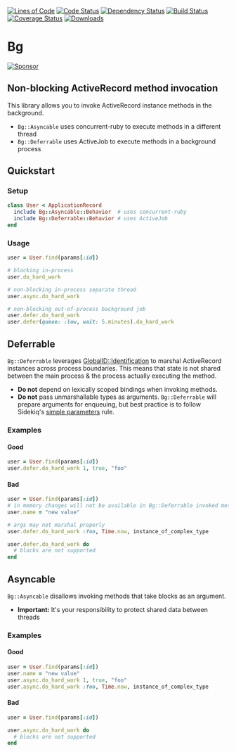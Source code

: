 [![Lines of Code](http://img.shields.io/badge/lines_of_code-117-brightgreen.svg?style=flat)](http://blog.codinghorror.com/the-best-code-is-no-code-at-all/)
[![Code Status](http://img.shields.io/codeclimate/github/hopsoft/bg.svg?style=flat)](https://codeclimate.com/github/hopsoft/bg)
[![Dependency Status](http://img.shields.io/gemnasium/hopsoft/bg.svg?style=flat)](https://gemnasium.com/hopsoft/bg)
[![Build Status](http://img.shields.io/travis/hopsoft/bg.svg?style=flat)](https://travis-ci.org/hopsoft/bg)
[![Coverage Status](https://img.shields.io/coveralls/hopsoft/bg.svg?style=flat)](https://coveralls.io/r/hopsoft/bg?branch=master)
[![Downloads](http://img.shields.io/gem/dt/bg.svg?style=flat)](http://rubygems.org/gems/bg)

# Bg

[![Sponsor](https://code-sponsor.herokuapp.com/sponsor/12345/sba.svg)](https://www.jetbrains.com/ruby/)

## Non-blocking ActiveRecord method invocation

This library allows you to invoke ActiveRecord instance methods in the background.

* `Bg::Asyncable` uses concurrent-ruby to execute methods in a different thread
* `Bg::Deferrable` uses ActiveJob to execute methods in a background process


## Quickstart

### Setup

```ruby
class User < ApplicationRecord
  include Bg::Asyncable::Behavior  # uses concurrent-ruby
  include Bg::Deferrable::Behavior # uses ActiveJob
end
```

### Usage

```ruby
user = User.find(params[:id])

# blocking in-process
user.do_hard_work

# non-blocking in-process separate thread
user.async.do_hard_work

# non-blocking out-of-process background job
user.defer.do_hard_work
user.defer(queue: :low, wait: 5.minutes).do_hard_work
```

## Deferrable

`Bg::Deferrable` leverages [GlobalID::Identification](https://github.com/rails/globalid) to marshal ActiveRecord instances across process boundaries.
This means that state is not shared between the main process & the process actually executing the method.

* __Do not__ depend on lexically scoped bindings when invoking methods.
* __Do not__ pass unmarshallable types as arguments.
  `Bg::Deferrable` will prepare arguments for enqueuing, but best practice is to follow
  Sidekiq's [simple parameters](https://github.com/mperham/sidekiq/wiki/Best-Practices#1-make-your-job-parameters-small-and-simple) rule.

### Examples

#### Good

```ruby
user = User.find(params[:id])
user.defer.do_hard_work 1, true, "foo"
```

#### Bad

```ruby
user = User.find(params[:id])
# in memory changes will not be available in Bg::Deferrable invoked methods
user.name = "new value"

# args may not marshal properly
user.defer.do_hard_work :foo, Time.now, instance_of_complex_type

user.defer.do_hard_work do
  # blocks are not supported
end
```

## Asyncable

`Bg::Asyncable` disallows invoking methods that take blocks as an argument.

* __Important:__ It's your responsibility to protect shared data between threads

### Examples

#### Good

```ruby
user = User.find(params[:id])
user.name = "new value"
user.async.do_hard_work 1, true, "foo"
user.async.do_hard_work :foo, Time.now, instance_of_complex_type
```

#### Bad

```ruby
user = User.find(params[:id])

user.async.do_hard_work do
  # blocks are not supported
end
```

